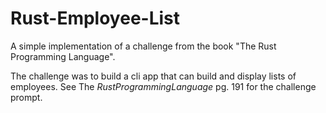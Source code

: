 # Rust-Employee-List
A simple implementation of a challenge from the book "The Rust Programming Language".

The challenge was to build a cli app that can build and display lists of employees. See The $Rust Programming Language$ pg. 191 for the challenge prompt.
